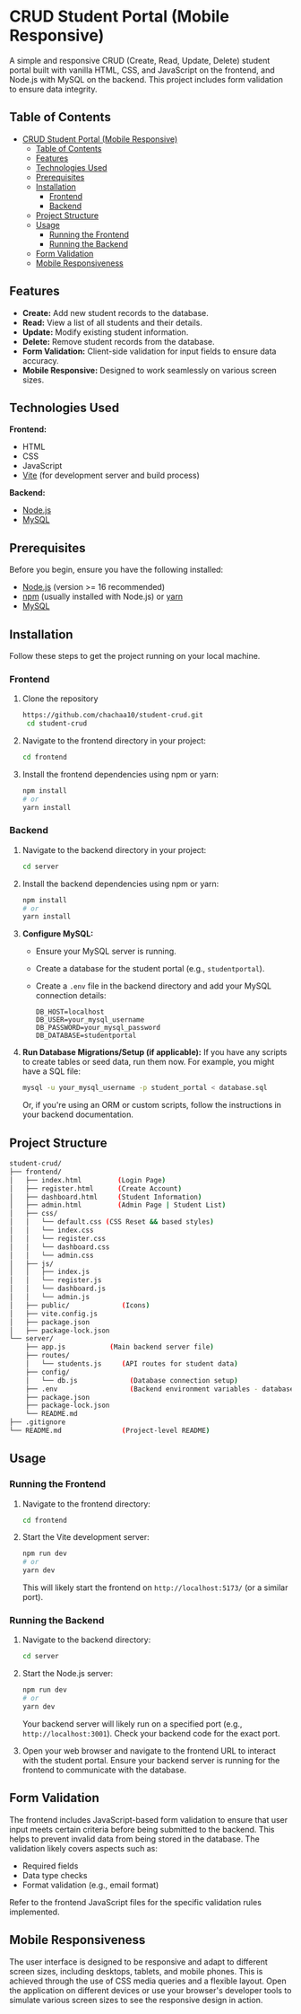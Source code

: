 # CRUD Student Portal (Mobile Responsive)

A simple and responsive CRUD (Create, Read, Update, Delete) student portal built with vanilla HTML, CSS, and JavaScript on the frontend, and Node.js with MySQL on the backend. This project includes form validation to ensure data integrity.

## Table of Contents

- [CRUD Student Portal (Mobile Responsive)](#crud-student-portal-mobile-responsive)
  - [Table of Contents](#table-of-contents)
  - [Features](#features)
  - [Technologies Used](#technologies-used)
  - [Prerequisites](#prerequisites)
  - [Installation](#installation)
    - [Frontend](#frontend)
    - [Backend](#backend)
  - [Project Structure](#project-structure)
  - [Usage](#usage)
    - [Running the Frontend](#running-the-frontend)
    - [Running the Backend](#running-the-backend)
  - [Form Validation](#form-validation)
  - [Mobile Responsiveness](#mobile-responsiveness)

## Features

- **Create:** Add new student records to the database.
- **Read:** View a list of all students and their details.
- **Update:** Modify existing student information.
- **Delete:** Remove student records from the database.
- **Form Validation:** Client-side validation for input fields to ensure data accuracy.
- **Mobile Responsive:** Designed to work seamlessly on various screen sizes.

## Technologies Used

**Frontend:**

- HTML
- CSS
- JavaScript
- [Vite](https://vitejs.dev/) (for development server and build process)

**Backend:**

- [Node.js](https://nodejs.org/)
- [MySQL](https://www.mysql.com/)

## Prerequisites

Before you begin, ensure you have the following installed:

- [Node.js](https://nodejs.org/download/) (version >= 16 recommended)
- [npm](https://www.npmjs.com/) (usually installed with Node.js) or [yarn](https://yarnpkg.com/)
- [MySQL](https://dev.mysql.com/downloads/)

## Installation

Follow these steps to get the project running on your local machine.

### Frontend

1. Clone the repository

   ```bash
   https://github.com/chachaa10/student-crud.git
    cd student-crud
   ```

2. Navigate to the frontend directory in your project:

   ```bash
   cd frontend
   ```

3. Install the frontend dependencies using npm or yarn:

   ```bash
   npm install
   # or
   yarn install
   ```

### Backend

1.  Navigate to the backend directory in your project:

    ```bash
    cd server
    ```

2.  Install the backend dependencies using npm or yarn:

    ```bash
    npm install
    # or
    yarn install
    ```

3.  **Configure MySQL:**

    - Ensure your MySQL server is running.
    - Create a database for the student portal (e.g., `studentportal`).
    - Create a `.env` file in the backend directory and add your MySQL connection details:

      ```env
      DB_HOST=localhost
      DB_USER=your_mysql_username
      DB_PASSWORD=your_mysql_password
      DB_DATABASE=studentportal
      ```

4.  **Run Database Migrations/Setup (if applicable):** If you have any scripts to create tables or seed data, run them now. For example, you might have a SQL file:

    ```bash
    mysql -u your_mysql_username -p student_portal < database.sql
    ```

    Or, if you're using an ORM or custom scripts, follow the instructions in your backend documentation.

## Project Structure

```bash
student-crud/
├── frontend/
│   ├── index.html         (Login Page)
│   ├── register.html      (Create Account)
│   ├── dashboard.html     (Student Information)
│   ├── admin.html         (Admin Page | Student List)
│   ├── css/
│   │   └── default.css (CSS Reset && based styles)
│   │   └── index.css
│   │   └── register.css
│   │   └── dashboard.css
│   │   └── admin.css
│   ├── js/
│   │   ├── index.js
│   │   └── register.js
│   │   └── dashboard.js
│   │   └── admin.js
│   ├── public/             (Icons)
│   ├── vite.config.js
│   ├── package.json
│   ├── package-lock.json
└── server/
    ├── app.js           (Main backend server file)
    ├── routes/
    │   └── students.js     (API routes for student data)
    ├── config/
    │   └── db.js             (Database connection setup)
    ├── .env                  (Backend environment variables - database credentials, ports, etc.)
    ├── package.json
    ├── package-lock.json
    └── README.md
├── .gitignore
└── README.md               (Project-level README)
```

## Usage

### Running the Frontend

1.  Navigate to the frontend directory:

    ```bash
    cd frontend
    ```

2.  Start the Vite development server:

    ```bash
    npm run dev
    # or
    yarn dev
    ```

    This will likely start the frontend on `http://localhost:5173/` (or a similar port).

### Running the Backend

1.  Navigate to the backend directory:

    ```bash
    cd server
    ```

2.  Start the Node.js server:

    ```bash
    npm run dev
    # or
    yarn dev
    ```

    Your backend server will likely run on a specified port (e.g., `http://localhost:3001`). Check your backend code for the exact port.

3.  Open your web browser and navigate to the frontend URL to interact with the student portal. Ensure your backend server is running for the frontend to communicate with the database.

## Form Validation

The frontend includes JavaScript-based form validation to ensure that user input meets certain criteria before being submitted to the backend. This helps to prevent invalid data from being stored in the database. The validation likely covers aspects such as:

- Required fields
- Data type checks
- Format validation (e.g., email format)

Refer to the frontend JavaScript files for the specific validation rules implemented.

## Mobile Responsiveness

The user interface is designed to be responsive and adapt to different screen sizes, including desktops, tablets, and mobile phones. This is achieved through the use of CSS media queries and a flexible layout. Open the application on different devices or use your browser's developer tools to simulate various screen sizes to see the responsive design in action.
